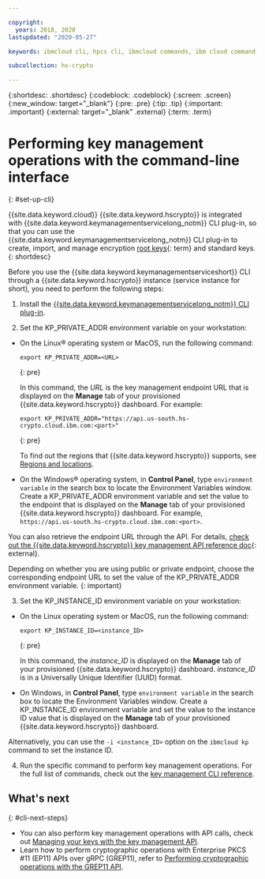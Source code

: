 ```yaml
---

copyright:
  years: 2018, 2020
lastupdated: "2020-05-27"

keywords: ibmcloud cli, hpcs cli, ibmcloud commands, ibm cloud command-line interface, key protect cli, kms cli

subcollection: hs-crypto

---
```


{:shortdesc: .shortdesc}
{:codeblock: .codeblock}
{:screen: .screen}
{:new_window: target="_blank"}
{:pre: .pre}
{:tip: .tip}
{:important: .important}
{:external: target="_blank" .external}
{:term: .term}

# Performing key management operations with the command-line interface
{: #set-up-cli}

{{site.data.keyword.cloud}} {{site.data.keyword.hscrypto}} is integrated with {{site.data.keyword.keymanagementservicelong_notm}} CLI plug-in, so that you can use the {{site.data.keyword.keymanagementservicelong_notm}} CLI plug-in to create, import, and manage encryption [root keys](#x6946961){: term} and standard keys.
{: shortdesc}

Before you use the {{site.data.keyword.keymanagementserviceshort}} CLI through a {{site.data.keyword.hscrypto}} instance (service instance for short), you need to perform the following steps:

1. Install the [{{site.data.keyword.keymanagementservicelong_notm}} CLI plug-in](/docs/key-protect?topic=key-protect-set-up-cli#install-cli).

2. Set the KP_PRIVATE_ADDR environment variable on your workstation:

  * On the Linux&reg; operating system or MacOS, run the following command:

    ```
    export KP_PRIVATE_ADDR=<URL>
    ```
    {: pre}

    In this command, the *URL* is the key management endpoint URL that is displayed on the **Manage** tab of your provisioned {{site.data.keyword.hscrypto}} dashboard. For example:

    ```
    export KP_PRIVATE_ADDR="https://api.us-south.hs-crypto.cloud.ibm.com:<port>"
    ```
    {: pre}

    To find out the regions that {{site.data.keyword.hscrypto}} supports, see [Regions and locations](/docs/hs-crypto?topic=hs-crypto-regions).

  * On the Windows&reg; operating system, in **Control Panel**, type `environment variable` in the search box to locate the Environment Variables window. Create a KP_PRIVATE_ADDR environment variable and set the value to the endpoint that is displayed on the **Manage** tab of your provisioned {{site.data.keyword.hscrypto}} dashboard. For example, `https://api.us-south.hs-crypto.cloud.ibm.com:<port>`.

  You can also retrieve the endpoint URL through the API. For details, [check out the {{site.data.keyword.hscrypto}} key management API reference doc](https://{DomainName}/apidocs/hs-crypto){: external}.

  Depending on whether you are using public or private endpoint, choose the corresponding endpoint URL to set the value of the KP_PRIVATE_ADDR environment variable.
  {: important}

3. Set the KP_INSTANCE_ID environment variable on your workstation:

  * On the Linux operating system or MacOS, run the following command:

    ```
    export KP_INSTANCE_ID=<instance_ID>
    ```
    {: pre}

    In this command, the *instance_ID* is displayed on the **Manage** tab of your provisioned {{site.data.keyword.hscrypto}} dashboard. *instance_ID* is in a Universally Unique Identifier (UUID) format.

  * On Windows, in **Control Panel**, type `environment variable` in the search box to locate the Environment Variables window. Create a KP_INSTANCE_ID environment variable and set the value to the instance ID value that is displayed on the **Manage** tab of your provisioned {{site.data.keyword.hscrypto}} dashboard.

  Alternatively, you can use the `-i <instance_ID>` option on the `ibmcloud kp` command to set the instance ID.

4. Run the specific command to perform key management operations. For the full list of commands, check out the [key management CLI reference](/docs/key-protect?topic=key-protect-cli-reference).

## What's next
{: #cli-next-steps}

- You can also perform key management operations with API calls, check out [Managing your keys with the key management API](/docs/hs-crypto?topic=hs-crypto-set-up-kms-api).
- Learn how to perform cryptographic operations with Enterprise PKCS #11 (EP11) APIs over gRPC (GREP11), refer to [Performing cryptographic operations with the GREP11 API](/docs/hs-crypto?topic=hs-crypto-set-up-grep11-api).
